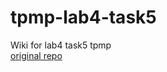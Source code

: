 # tpmp-lab4-task5

Wiki for lab4 task5 tpmp <br>
[original repo](https://github.com/fpmi-tp2024/tpmp12a-lab4-redfox193)
